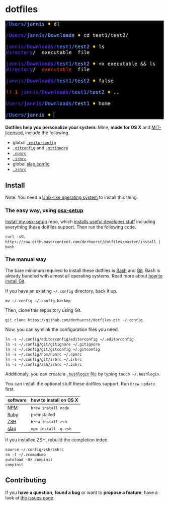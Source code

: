 # dotfiles

![demo](demo.png)

**Dotfiles help you personalize your system.** Mine, **made for OS X** and [MIT-licensed](LICENSE), include the following.

- global [`.editorconfig`](http://editorconfig.org/)
- [`.gitconfig`](http://git-scm.com/docs/git-config#EXAMPLES) and [`.gitignore`](http://git-scm.com/docs/gitignore#_examples)
- [`.npmrc`](https://docs.npmjs.com/files/npmrc)
- [`.irbrc`](http://ruby-doc.com/docs/ProgrammingRuby/html/irb.html)
- global [slap config](https://github.com/slap-editor/slap/blob/master/slap.ini)
- [`.zshrc`](https://wiki.archlinux.org/index.php/Zsh#Simple_.zshrc)



## Install

Note: You need a [Unix-like operating system](http://en.wikipedia.org/wiki/Unix-like) to install this thing.

### The easy way, using [osx-setup](https://github.com/derhuerst/osx-setup)

[Install my osx-setup](https://github.com/derhuerst/osx-setup/blob/master/README.md#install) repo, which [installs useful developer stuff](https://github.com/derhuerst/osx-setup/blob/master/README.md#osx-setup--os-x-on-steroids) including everything these dotfiles support. Then run the following code.

```shell
curl -sSL https://raw.githubusercontent.com/derhuerst/dotfiles/master/install | bash
```


### The manual way

The bare minimum required to install these dotfiles is [Bash](http://de.wikipedia.org/wiki/Bash_%28Shell%29) and [Git](http://git-scm.com/). Bash is already bundled with almost all operating systems. Read more about [how to install Git](https://gist.github.com/derhuerst/1b15ff4652a867391f03).

If you have an existing `~/.config` directory, back it up.

```shell
mv ~/.config ~/.config.backup
```

Then, clone this repository using Git.

```shell
git clone https://github.com/derhuerst/dotfiles.git ~/.config
```

Now, you can symlink the configuration files you need.

```shell
ln -s ~/.config/editorconfig/editorconfig ~/.editorconfig
ln -s ~/.config/git/gitignore ~/.gitignore
ln -s ~/.config/git/gitconfig ~/.gitconfig
ln -s ~/.config/npm/npmrc ~/.npmrc
ln -s ~/.config/git/irbrc ~/.irbrc
ln -s ~/.config/zsh/zshrc ~/.zshrc
```

Additionaly, you can create a [`.hushlogin` file](https://kb.iu.edu/d/acdd) by typing `touch ~/.hushlogin`.

You can install the optional stuff these dotfiles support. Run `brew update` first.

software | how to install on OS X
:--------|:-------------------------
[NPM](https://nodejs.org/) | `brew install node`
[Ruby](https://www.ruby-lang.org/en/documentation/installation/) | preinstalled
[ZSH](https://gist.github.com/derhuerst/12a1558a4b408b3b2b6e#step-1--install-homebrew) | `brew install zsh`
[slap](https://github.com/slap-editor/slap) | `npm install -g zsh`

If you installed ZSH, rebuild the completion index.

```shell
source ~/.config/zsh/zshrc
rm -f ~/.zcompdump
autoload -Uz compinit
compinit
```



## Contributing

If you **have a question**, **found a bug** or want to **propose a feature**, have a look at [the issues page](https://github.com/derhuerst/dotfiles/issues).
